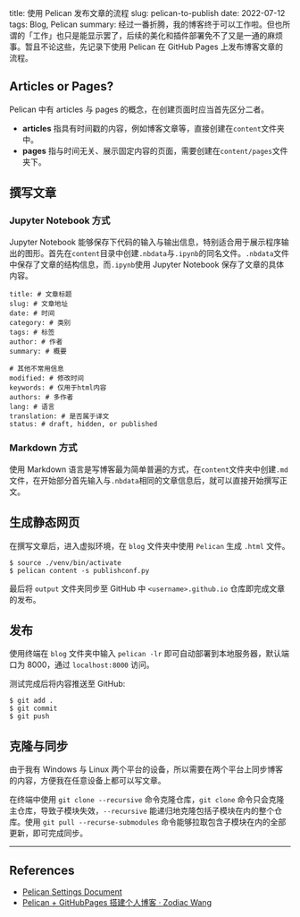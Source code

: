 title: 使用 Pelican 发布文章的流程
slug: pelican-to-publish
date: 2022-07-12
tags: Blog, Pelican
summary: 经过一番折腾，我的博客终于可以工作啦。但也所谓的「工作」也只是能显示罢了，后续的美化和插件部署免不了又是一通的麻烦事。暂且不论这些，先记录下使用 Pelican 在 GitHub Pages 上发布博客文章的流程。

## Articles or Pages?

Pelican 中有 articles 与 pages 的概念，在创建页面时应当首先区分二者。

- **articles** 指具有时间戳的内容，例如博客文章等，直接创建在`content`文件夹中。
- **pages** 指与时间无关、展示固定内容的页面，需要创建在`content/pages`文件夹下。

## 撰写文章

### Jupyter Notebook 方式

Jupyter Notebook 能够保存下代码的输入与输出信息，特别适合用于展示程序输出的图形。首先在`content`目录中创建`.nbdata`与`.ipynb`的同名文件。`.nbdata`文件中保存了文章的结构信息，而`.ipynb`使用 Jupyter Notebook 保存了文章的具体内容。

```
title: # 文章标题
slug: # 文章地址
date: # 时间
category: # 类别
tags: # 标签
author: # 作者
summary: # 概要

# 其他不常用信息
modified: # 修改时间
keywords: # 仅用于html内容
authors: # 多作者
lang: # 语言
translation: # 是否属于译文
status: # draft, hidden, or published
```

### Markdown 方式

使用 Markdown 语言是写博客最为简单普遍的方式，在`content`文件夹中创建`.md`文件，在开始部分首先输入与`.nbdata`相同的文章信息后，就可以直接开始撰写正文。

## 生成静态网页

在撰写文章后，进入虚拟环境，在 `blog` 文件夹中使用 `Pelican` 生成 `.html` 文件。

```shell
$ source ./venv/bin/activate
$ pelican content -s publishconf.py
```

最后将 `output` 文件夹同步至 GitHub 中 `<username>.github.io` 仓库即完成文章的发布。

## 发布

使用终端在 `blog` 文件夹中输入 `pelican -lr` 即可自动部署到本地服务器，默认端口为 8000，通过 `localhost:8000` 访问。

测试完成后将内容推送至 GitHub:

```shell
$ git add .
$ git commit
$ git push
```

## 克隆与同步

由于我有 Windows 与 Linux 两个平台的设备，所以需要在两个平台上同步博客的内容，方便我在任意设备上都可以写文章。

在终端中使用 `git clone --recursive` 命令克隆仓库，`git clone` 命令只会克隆主仓库，导致子模块失效，`--recursive` 能递归地克隆包括子模块在内的整个仓库。使用 `git pull --recurse-submodules` 命令能够拉取包含子模块在内的全部更新，即可完成同步。

---

## References

- [Pelican Settings Document](https://docs.getpelican.com/en/latest/settings.html)
- [Pelican + GitHubPages 搭建个人博客 · Zodiac Wang](https://zodiac911.github.io/blog/static-blog.html#%E7%B3%BB%E7%BB%9F%E8%A6%81%E6%B1%82)